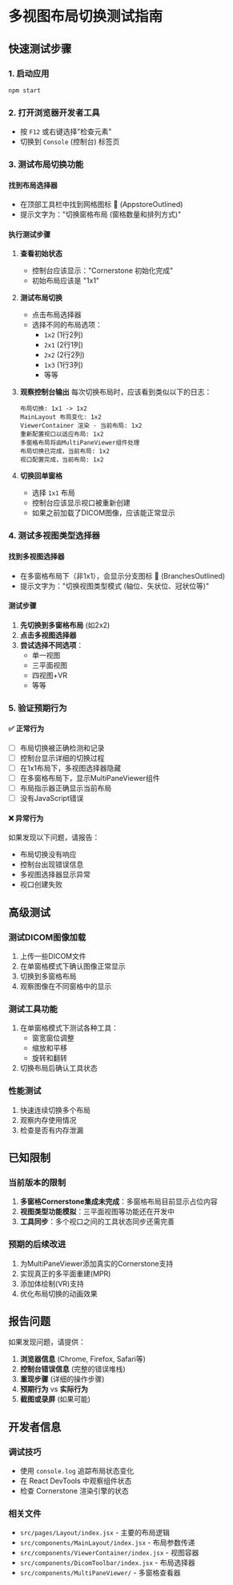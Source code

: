 # 多视图布局切换测试指南

## 快速测试步骤

### 1. 启动应用

```bash
npm start
```

### 2. 打开浏览器开发者工具

- 按 `F12` 或右键选择"检查元素"
- 切换到 `Console` (控制台) 标签页

### 3. 测试布局切换功能

#### 找到布局选择器

- 在顶部工具栏中找到网格图标 📱 (AppstoreOutlined)
- 提示文字为："切换窗格布局 (窗格数量和排列方式)"

#### 执行测试步骤

1. **查看初始状态**

   - 控制台应该显示："Cornerstone 初始化完成"
   - 初始布局应该是 "1x1"

2. **测试布局切换**

   - 点击布局选择器
   - 选择不同的布局选项：
     - `1x2` (1行2列)
     - `2x1` (2行1列)
     - `2x2` (2行2列)
     - `1x3` (1行3列)
     - 等等

3. **观察控制台输出**
   每次切换布局时，应该看到类似以下的日志：

   ```
   布局切换: 1x1 -> 1x2
   MainLayout 布局变化: 1x2
   ViewerContainer 渲染 - 当前布局: 1x2
   重新配置视口以适应布局: 1x2
   多窗格布局将由MultiPaneViewer组件处理
   布局切换已完成，当前布局: 1x2
   视口配置完成，当前布局: 1x2
   ```

4. **切换回单窗格**
   - 选择 `1x1` 布局
   - 控制台应该显示视口被重新创建
   - 如果之前加载了DICOM图像，应该能正常显示

### 4. 测试多视图类型选择器

#### 找到多视图选择器

- 在多窗格布局下（非1x1），会显示分支图标 🌿 (BranchesOutlined)
- 提示文字为："切换视图类型模式 (轴位、矢状位、冠状位等)"

#### 测试步骤

1. **先切换到多窗格布局** (如2x2)
2. **点击多视图选择器**
3. **尝试选择不同选项**：
   - 单一视图
   - 三平面视图
   - 四视图+VR
   - 等等

### 5. 验证预期行为

#### ✅ 正常行为

- [ ] 布局切换被正确检测和记录
- [ ] 控制台显示详细的切换过程
- [ ] 在1x1布局下，多视图选择器隐藏
- [ ] 在多窗格布局下，显示MultiPaneViewer组件
- [ ] 布局指示器正确显示当前布局
- [ ] 没有JavaScript错误

#### ❌ 异常行为

如果发现以下问题，请报告：

- 布局切换没有响应
- 控制台出现错误信息
- 多视图选择器显示异常
- 视口创建失败

## 高级测试

### 测试DICOM图像加载

1. 上传一些DICOM文件
2. 在单窗格模式下确认图像正常显示
3. 切换到多窗格布局
4. 观察图像在不同窗格中的显示

### 测试工具功能

1. 在单窗格模式下测试各种工具：
   - 窗宽窗位调整
   - 缩放和平移
   - 旋转和翻转
2. 切换布局后确认工具状态

### 性能测试

1. 快速连续切换多个布局
2. 观察内存使用情况
3. 检查是否有内存泄漏

## 已知限制

### 当前版本的限制

1. **多窗格Cornerstone集成未完成**：多窗格布局目前显示占位内容
2. **视图类型功能模拟**：三平面视图等功能还在开发中
3. **工具同步**：多个视口之间的工具状态同步还需完善

### 预期的后续改进

1. 为MultiPaneViewer添加真实的Cornerstone支持
2. 实现真正的多平面重建(MPR)
3. 添加体绘制(VR)支持
4. 优化布局切换的动画效果

## 报告问题

如果发现问题，请提供：

1. **浏览器信息** (Chrome, Firefox, Safari等)
2. **控制台错误信息** (完整的错误堆栈)
3. **重现步骤** (详细的操作步骤)
4. **预期行为** vs **实际行为**
5. **截图或录屏** (如果可能)

## 开发者信息

### 调试技巧

- 使用 `console.log` 追踪布局状态变化
- 在 React DevTools 中观察组件状态
- 检查 Cornerstone 渲染引擎的状态

### 相关文件

- `src/pages/Layout/index.jsx` - 主要的布局逻辑
- `src/components/MainLayout/index.jsx` - 布局参数传递
- `src/components/ViewerContainer/index.jsx` - 视图容器
- `src/components/DicomToolbar/index.jsx` - 布局选择器
- `src/components/MultiPaneViewer/` - 多窗格查看器
